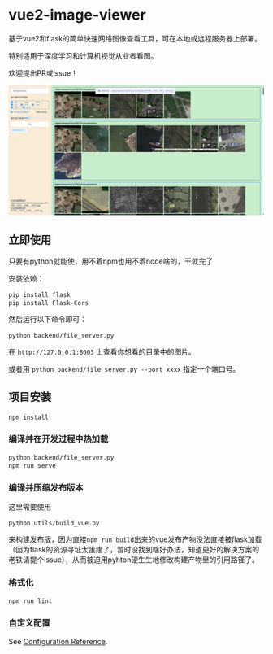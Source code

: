 # vue2-image-viewer

基于vue2和flask的简单快速网络图像查看工具，可在本地或远程服务器上部署。

特别适用于深度学习和计算机视觉从业者看图。

欢迎提出PR或issue！

<div align="center">
  <img src="docs/WechatIMG58.png"/>
</div>

## 立即使用

只要有python就能使，用不着npm也用不着node啥的，干就完了

安装依赖：
```
pip install flask
pip install Flask-Cors
```

然后运行以下命令即可：
```
python backend/file_server.py
```
在 `http://127.0.0.1:8003` 上查看你想看的目录中的图片。

或者用 `python backend/file_server.py --port xxxx` 指定一个端口号。


## 项目安装
```
npm install
```

### 编译并在开发过程中热加载
```
python backend/file_server.py
npm run serve
```

### 编译并压缩发布版本

这里需要使用
```
python utils/build_vue.py
```
来构建发布版，因为直接`npm run build`出来的vue发布产物没法直接被flask加载（因为flask的资源寻址太蛋疼了，暂时没找到啥好办法，知道更好的解决方案的老铁请提个issue），从而被迫用pyhton硬生生地修改构建产物里的引用路径了。

### 格式化
```
npm run lint
```

### 自定义配置
See [Configuration Reference](https://cli.vuejs.org/config/).



